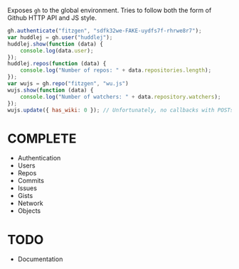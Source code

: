 Exposes `gh` to the global environment. Tries to follow both the form of Github
HTTP API and JS style.

```js
gh.authenticate("fitzgen", "sdfk32we-FAKE-uydfs7f-rhrwe8r7");
var huddlej = gh.user("huddlej");
huddlej.show(function (data) {
    console.log(data.user);
});
huddlej.repos(function (data) {
    console.log("Number of repos: " + data.repositories.length);
});
var wujs = gh.repo("fitzgen", "wu.js")
wujs.show(function (data) {
    console.log("Number of watchers: " + data.repository.watchers);
});
wujs.update({ has_wiki: 0 }); // Unfortunately, no callbacks with POSTs :(
```

COMPLETE
========

* Authentication
* Users
* Repos
* Commits
* Issues
* Gists
* Network
* Objects

TODO
====

* Documentation
